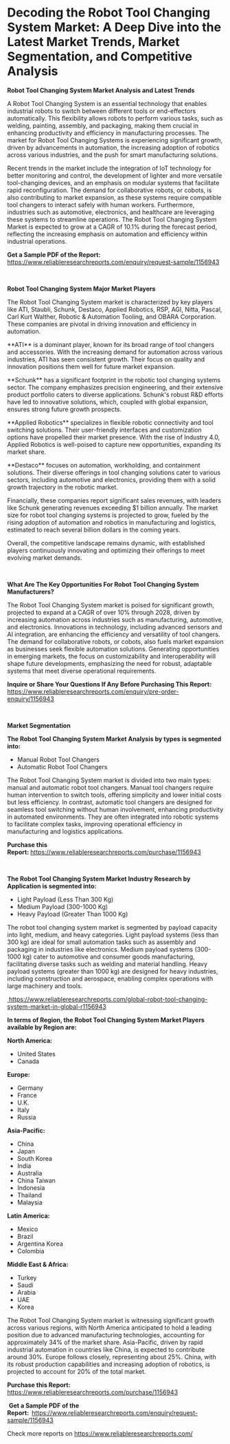 <p><h1>Decoding the Robot Tool Changing System Market: A Deep Dive into the Latest Market Trends, Market Segmentation, and Competitive Analysis</h1></p><p><strong>Robot Tool Changing System Market Analysis and Latest Trends</strong></p>
<p><p>A Robot Tool Changing System is an essential technology that enables industrial robots to switch between different tools or end-effectors automatically. This flexibility allows robots to perform various tasks, such as welding, painting, assembly, and packaging, making them crucial in enhancing productivity and efficiency in manufacturing processes. The market for Robot Tool Changing Systems is experiencing significant growth, driven by advancements in automation, the increasing adoption of robotics across various industries, and the push for smart manufacturing solutions.</p><p>Recent trends in the market include the integration of IoT technology for better monitoring and control, the development of lighter and more versatile tool-changing devices, and an emphasis on modular systems that facilitate rapid reconfiguration. The demand for collaborative robots, or cobots, is also contributing to market expansion, as these systems require compatible tool changers to interact safely with human workers. Furthermore, industries such as automotive, electronics, and healthcare are leveraging these systems to streamline operations. The Robot Tool Changing System Market is expected to grow at a CAGR of 10.1% during the forecast period, reflecting the increasing emphasis on automation and efficiency within industrial operations.</p></p>
<p><strong>Get a Sample PDF of the Report:&nbsp;</strong> <a href="https://www.reliableresearchreports.com/enquiry/request-sample/1156943?utm_campaign=3358&utm_medium=2&utm_source=Github&utm_content=ia&utm_term=21032025&utm_id=robot-tool-changing-system">https://www.reliableresearchreports.com/enquiry/request-sample/1156943</a></p>
<p>&nbsp;</p>
<p><strong>Robot Tool Changing System Major Market Players</strong></p>
<p><p>The Robot Tool Changing System market is characterized by key players like ATI, Staubli, Schunk, Destaco, Applied Robotics, RSP, AGI, Nitta, Pascal, Carl Kurt Walther, Robotic & Automation Tooling, and OBARA Corporation. These companies are pivotal in driving innovation and efficiency in automation.</p><p>**ATI** is a dominant player, known for its broad range of tool changers and accessories. With the increasing demand for automation across various industries, ATI has seen consistent growth. Their focus on quality and innovation positions them well for future market expansion.</p><p>**Schunk** has a significant footprint in the robotic tool changing systems sector. The company emphasizes precision engineering, and their extensive product portfolio caters to diverse applications. Schunk's robust R&D efforts have led to innovative solutions, which, coupled with global expansion, ensures strong future growth prospects.</p><p>**Applied Robotics** specializes in flexible robotic connectivity and tool switching solutions. Their user-friendly interfaces and customization options have propelled their market presence. With the rise of Industry 4.0, Applied Robotics is well-poised to capture new opportunities, expanding its market share.</p><p>**Destaco** focuses on automation, workholding, and containment solutions. Their diverse offerings in tool changing solutions cater to various sectors, including automotive and electronics, providing them with a solid growth trajectory in the robotic market.</p><p>Financially, these companies report significant sales revenues, with leaders like Schunk generating revenues exceeding $1 billion annually. The market size for robot tool changing systems is projected to grow, fueled by the rising adoption of automation and robotics in manufacturing and logistics, estimated to reach several billion dollars in the coming years.</p><p>Overall, the competitive landscape remains dynamic, with established players continuously innovating and optimizing their offerings to meet evolving market demands.</p></p>
<p>&nbsp;</p>
<p><strong>What Are The Key Opportunities For Robot Tool Changing System Manufacturers?</strong></p>
<p><p>The Robot Tool Changing System market is poised for significant growth, projected to expand at a CAGR of over 10% through 2028, driven by increasing automation across industries such as manufacturing, automotive, and electronics. Innovations in technology, including advanced sensors and AI integration, are enhancing the efficiency and versatility of tool changers. The demand for collaborative robots, or cobots, also fuels market expansion as businesses seek flexible automation solutions. Generating opportunities in emerging markets, the focus on customizability and interoperability will shape future developments, emphasizing the need for robust, adaptable systems that meet diverse operational requirements.</p></p>
<p><strong>Inquire or Share Your Questions If Any Before Purchasing This Report:</strong> <a href="https://www.reliableresearchreports.com/enquiry/pre-order-enquiry/1156943?utm_campaign=3358&utm_medium=2&utm_source=Github&utm_content=ia&utm_term=21032025&utm_id=robot-tool-changing-system">https://www.reliableresearchreports.com/enquiry/pre-order-enquiry/1156943</a></p>
<p>&nbsp;</p>
<p><strong>Market Segmentation</strong></p>
<p><strong>The Robot Tool Changing System Market Analysis by types is segmented into:</strong></p>
<p><ul><li>Manual Robot Tool Changers</li><li>Automatic Robot Tool Changers</li></ul></p>
<p><p>The Robot Tool Changing System market is divided into two main types: manual and automatic robot tool changers. Manual tool changers require human intervention to switch tools, offering simplicity and lower initial costs but less efficiency. In contrast, automatic tool changers are designed for seamless tool switching without human involvement, enhancing productivity in automated environments. They are often integrated into robotic systems to facilitate complex tasks, improving operational efficiency in manufacturing and logistics applications.</p></p>
<p><strong>Purchase this Report:&nbsp;</strong><a href="https://www.reliableresearchreports.com/purchase/1156943?utm_campaign=3358&utm_medium=2&utm_source=Github&utm_content=ia&utm_term=21032025&utm_id=robot-tool-changing-system">https://www.reliableresearchreports.com/purchase/1156943</a></p>
<p>&nbsp;</p>
<p><strong>The Robot Tool Changing System Market Industry Research by Application is segmented into:</strong></p>
<p><ul><li>Light Payload (Less Than 300 Kg)</li><li>Medium Payload (300-1000 Kg)</li><li>Heavy Payload (Greater Than 1000 Kg)</li></ul></p>
<p><p>The robot tool changing system market is segmented by payload capacity into light, medium, and heavy categories. Light payload systems (less than 300 kg) are ideal for small automation tasks such as assembly and packaging in industries like electronics. Medium payload systems (300-1000 kg) cater to automotive and consumer goods manufacturing, facilitating diverse tasks such as welding and material handling. Heavy payload systems (greater than 1000 kg) are designed for heavy industries, including construction and aerospace, enabling complex operations with large machinery and tools.</p></p>
<p><a href="https://www.reliableresearchreports.com/global-robot-tool-changing-system-market-in-global-r1156943?utm_campaign=3358&utm_medium=2&utm_source=Github&utm_content=ia&utm_term=21032025&utm_id=robot-tool-changing-system">&nbsp;https://www.reliableresearchreports.com/global-robot-tool-changing-system-market-in-global-r1156943</a></p>
<p><strong>In terms of Region, the Robot Tool Changing System Market Players available by Region are:</strong></p>
<p>
    <p> <strong> North America: </strong>
        <ul>
            <li>United States</li>
            <li>Canada</li>
        </ul>
        </p> 
    <p> <strong> Europe: </strong>
        <ul>
            <li>Germany</li>
            <li>France</li>
            <li>U.K.</li>
            <li>Italy</li>
            <li>Russia</li>
        </ul>
        </p> 
    <p> <strong> Asia-Pacific: </strong>
        <ul>
            <li>China</li>
            <li>Japan</li>
            <li>South Korea</li>
            <li>India</li>
            <li>Australia</li>
            <li>China Taiwan</li>
            <li>Indonesia</li>
            <li>Thailand</li>
            <li>Malaysia</li>
        </ul>
        </p> 
    <p> <strong> Latin America: </strong>
        <ul>
            <li>Mexico</li>
            <li>Brazil</li>
            <li>Argentina Korea</li>
            <li>Colombia</li>
        </ul>
        </p> 
    <p> <strong> Middle East & Africa: </strong>
        <ul>
            <li>Turkey</li>
            <li>Saudi</li>
            <li>Arabia</li>
            <li>UAE</li>
            <li>Korea</li>
        </ul>
    </p>
    </p>
<p><p>The Robot Tool Changing System market is witnessing significant growth across various regions, with North America anticipated to hold a leading position due to advanced manufacturing technologies, accounting for approximately 34% of the market share. Asia-Pacific, driven by rapid industrial automation in countries like China, is expected to contribute around 30%. Europe follows closely, representing about 25%. China, with its robust production capabilities and increasing adoption of robotics, is projected to account for 20% of the total market.</p></p>
<p><strong>Purchase this Report: </strong><a href="https://www.reliableresearchreports.com/purchase/1156943?utm_campaign=3358&utm_medium=2&utm_source=Github&utm_content=ia&utm_term=21032025&utm_id=robot-tool-changing-system">https://www.reliableresearchreports.com/purchase/1156943</a></p>
<p>&nbsp;<strong>Get a Sample PDF of the Report:&nbsp;&nbsp;</strong><a href="https://www.reliableresearchreports.com/enquiry/request-sample/1156943?utm_campaign=3358&utm_medium=2&utm_source=Github&utm_content=ia&utm_term=21032025&utm_id=robot-tool-changing-system">https://www.reliableresearchreports.com/enquiry/request-sample/1156943</a></p>
<p><strong></strong></p>
<p>Check more reports on <a href="https://www.reliableresearchreports.com/?utm_campaign=3358&utm_medium=2&utm_source=Github&utm_content=ia&utm_term=21032025&utm_id=robot-tool-changing-system">https://www.reliableresearchreports.com/</a></p>